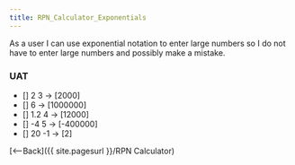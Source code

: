 ```yaml
---
title: RPN_Calculator_Exponentials
---
```

As a user I can use exponential notation to enter large numbers so I do not have to enter large numbers and possibly make a mistake.

### UAT
* [] 2 <e> 3 <enter> -> [2000]
* [] <e> 6 <enter> -> [1000000]
* [] 1.2 <e> 4 <enter> -> [12000]
* [] -4 <e> 5 <enter> -> [-400000]
* [] 20 <e> -1 <enter> -> [2]

[<--Back]({{ site.pagesurl }}/RPN Calculator)